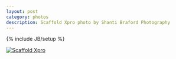 ```yaml
---
layout: post
category: photos
description: Scaffold Xpro photo by Shanti Braford Photography
---
```

{% include JB/setup %}

<a href="/photos/choose_your_own_adventafilter/scaffold_xpro.jpg" title="Scaffold Xpro"><img src="/photos/choose_your_own_adventafilter/scaffold_xpro.jpg" alt="Scaffold Xpro" /></a>

